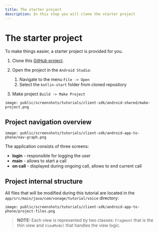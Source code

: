 ```yaml
---
title: The starter project
description: In this step you will clone the starter project
---
```


# The starter project

To make things easier, a starter project is provided for you.

1. Clone this [GitHub project](https://github.com/nexmo-community/client-sdk-android-tutorial-voice-app-to-phone).

2. Open the project in the `Android Studio`:
   
   1. Navigate to the menu `File -> Open` 
   2. Select the `kotlin-start` folder from cloned repository

3. Make project `Build -> Make Project` 
   
```screenshot
image: public/screenshots/tutorials/client-sdk/android-shared/make-project.png
```

## Project navigation overview

```screenshot
image: public/screenshots/tutorials/client-sdk/android-app-to-phone/nav-graph.png
```

The application consists of three screens:

- **login** - responsible for logging the user
- **main** - allows to start a call
- **on call** - displayed during ongoing call, allows to end current call

## Project internal structure

All files that will be modified during this tutorial are located in the `app/src/main/java/com/vonage/tutorial/voice` directory:

```screenshot
image: public/screenshots/tutorials/client-sdk/android-app-to-phone/project-files.png
```

> **NOTE:** Each view is represented by two classes: `Fragment` that is the thin view and `ViewModel` that handles the view logic.
